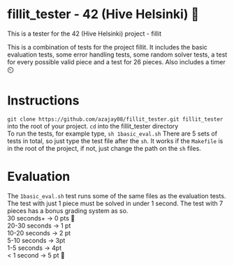 # fillit_tester - 42 (Hive Helsinki) 🧩
This is a tester for the 42 (Hive Helsinki) project - fillit

This is a combination of tests for the project fillit. It includes 
the basic evaluation tests, some error handling tests, some random
solver tests, a test for every possible valid piece and a test for
26 pieces. Also includes a timer ⏲️

# Instructions
`git clone https://github.com/azajay08/fillit_tester.git fillit_tester`  
into the root of your project. `cd` into the fillit_tester directory  
To run the tests, for example type, `sh 1basic_eval.sh`
There are 5 sets of tests in total, so just type the test file after the `sh`. It works if the `Makefile` is in the root of the project, if not, just change the path on the `sh` files.

# Evaluation
The `1basic_eval.sh` test runs some of the same files as the evaluation tests.  
The test with just 1 piece must be solved in under 1 second. The test with 7 pieces has a bonus grading system as so.  
30 seconds+ -> 0 pts 🐢  
20-30 seconds -> 1 pt  
10-20 seconds -> 2 pt  
5-10 seconds -> 3pt  
1-5 seconds -> 4pt  
< 1 second -> 5 pt 🚀
